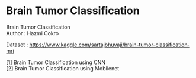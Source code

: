 # Brain Tumor Classification
Brain Tumor Classification \
Author : Hazmi Cokro

Dataset : https://www.kaggle.com/sartajbhuvaji/brain-tumor-classification-mri

[1] Brain Tumor Classification using CNN \
[2] Brain Tumor Classification using Mobilenet

